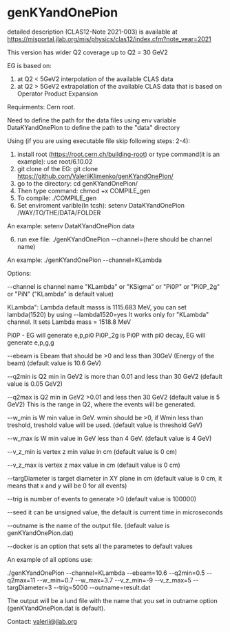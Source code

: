 # genKYandOnePion

detailed description (CLAS12-Note 2021-003) is available at 
https://misportal.jlab.org/mis/physics/clas12/index.cfm?note_year=2021

This version has wider Q2 coverage up to Q2 = 30 GeV2 

EG is based on:
1) at Q2 < 5GeV2 interpolation of the available CLAS data 
2) at Q2 > 5GeV2 extrapolation of the available CLAS data that is based on Operator Product Expansion 

Requirments: Cern root.

Need to define the path for the data files using env variable DataKYandOnePion to define the path to the "data" directory

Using (if you are using executable file skip following steps: 2-4):

1) install root (https://root.cern.ch/building-root) or type command(it is an example): use root/6.10.02
2) git clone of the EG: git clone https://github.com/ValeriiKlimenko/genKYandOnePion/ 
3) go to the directory: cd genKYandOnePion/
4) Then type command: chmod +x COMPILE_gen
5) To compile: ./COMPILE_gen
6) Set enviroment varible(In tcsh): setenv DataKYandOnePion /WAY/TO/THE/DATA/FOLDER

An example: setenv DataKYandOnePion data

6) run exe file: ./genKYandOnePion --channel=(here should be channel name)

An example: ./genKYandOnePion --channel=KLambda

Options:

--channel is channel name "KLambda" or "KSigma" or "Pi0P" or "Pi0P_2g" or "PiN" ("KLambda" is default value)

KLambda":
Lambda default masss is 1115.683 MeV, you can set lambda(1520) by using --lambda1520=yes
It works only for "KLambda" channel. It sets Lambda mass = 1518.8 MeV 


Pi0P - EG will generate e,p,pi0
Pi0P_2g is Pi0P with pi0 decay, EG will generate e,p,g,g


--ebeam is Ebeam that should be >0 and less than 30GeV (Energy of the beam) (default value is 10.6 GeV)

--q2min is Q2 min in GeV2 is more than 0.01 and less than 30 GeV2 (default value is 0.05 GeV2)

--q2max is Q2 min in GeV2 >0.01 and less then 30 GeV2 (default value is 5 GeV2)
This is the range in Q2, where the events will be generated.

--w_min is W min value in GeV. wmin should be >0,  if Wmin less than treshold, treshold value will be used. (default value is threshold GeV) 

--w_max is W min value in GeV less than 4 GeV. (default value is 4 GeV)

--v_z_min is vertex z min value in cm (default value is 0 cm)

--v_z_max is vertex z max value in cm (default value is 0 cm)

--targDiameter is target diameter in XY plane in cm (default value is 0 cm, it means that x and y will be 0 for all events)

--trig is number of events to generate >0  (default value is 100000)

--seed it can be unsigned value, the default is current time in microseconds

--outname is the name of the output file. (default value is genKYandOnePion.dat)

--docker is an option that sets all the parametes to default values 

An example of all options use:

./genKYandOnePion --channel=KLambda --ebeam=10.6 --q2min=0.5 --q2max=11 --w_min=0.7 --w_max=3.7 --v_z_min=-9 --v_z_max=5 --targDiameter=3 --trig=5000 --outname=result.dat

	
The output will be a lund file with the name that you set in outname option (genKYandOnePion.dat is default).


Contact: valerii@jlab.org
